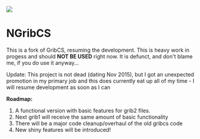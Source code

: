 <img src="http://soho737.github.io/NGribCS/logo.png" />

# NGribCS
This is a fork of GribCS, resuming the development. This is heavy work in progess and should <b>NOT BE USED</b> right now.
It is defunct, and don't blame me, if you do use it anyway...

Update: This project is not dead (dating Nov 2015), but I got an unexpected promotion in my primary job and this does currently eat up all of my time -  I will resume development as soon as I can

<b>Roadmap:</b><br />
1. A functional version with basic features for grib2 files.<br />
2. Next grib1 will receive the same amount of basic functionality<br />
3. There will be a major code cleanup/overhaul of the old gribcs code<br />
4. New shiny features will be introduced! <br />
 

